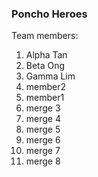 ### Poncho Heroes
Team members:
1. Alpha Tan
2. Beta Ong
3. Gamma Lim
4. member2
5. member1
6. merge 3
7. merge 4
8. merge 5
9. merge 6
10. merge 7
11. merge 8